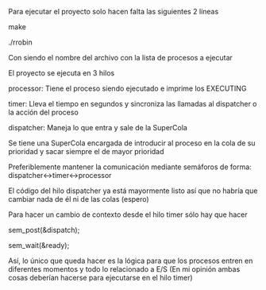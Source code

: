 Para ejecutar el proyecto solo hacen falta las siguientes 2 líneas

make

./rrobin <nombre>

Con <nombre> siendo el nombre del archivo con la lista de procesos a ejecutar

El proyecto se ejecuta en 3 hilos

processor: Tiene el proceso siendo ejecutado e imprime los EXECUTING

timer: Lleva el tiempo en segundos y sincroniza las llamadas al dispatcher o la acción del proceso

dispatcher: Maneja lo que entra y sale de la SuperCola

Se tiene una SuperCola encargada de introducir al proceso en la cola de su prioridad y sacar siempre el de mayor prioridad

Preferiblemente mantener la comunicación mediante semáforos de forma:
dispatcher<->timer<->processor

El código del hilo dispatcher ya está mayormente listo así que no habría que cambiar nada de él ni de las colas (espero)

Para hacer un cambio de contexto desde el hilo timer sólo hay que hacer

sem_post(&dispatch);

sem_wait(&ready);

Así, lo único que queda hacer es la lógica para que los procesos entren en diferentes momentos y todo lo relacionado a E/S
(En mi opinión ambas cosas deberían hacerse para ejecutarse en el hilo timer)
